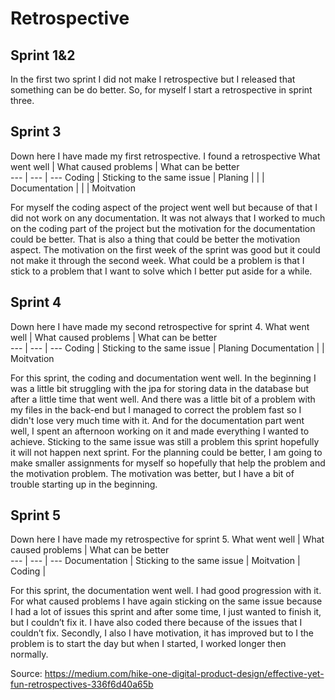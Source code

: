 # Retrospective

## Sprint 1&2
In the first two sprint I did not make I retrospective but I released that something can be do better. So, for myself I start a retrospective in sprint three.

## Sprint 3
Down here I have made my first retrospective. I found a retrospective
What went well | What caused problems | What can be better  
--- | --- | ---
Coding | Sticking to the same issue | Planing 
 | |  | Documentation
  |  |  | Moitvation
 
 For myself the coding aspect of the project went well but because of that I did not work on any documentation. It was not always that I worked to much on the coding part of the project but the motivation for the documentation could be better. That is also a thing that could be better the motivation aspect. The motivation on the first week of the sprint was good but it could not make it through the second week. What could be a problem is that I stick to a problem that I want to solve which I better put aside for a while.

## Sprint 4
Down here I have made my second retrospective for sprint 4. 
What went well | What caused problems | What can be better  
--- | --- | ---
Coding | Sticking to the same issue | Planing 
Documentation |  | Moitvation

For this sprint, the coding and documentation went well. In the beginning I was a little bit struggling with the jpa for storing data in the database but after a little time that went well. And there was a little bit of a problem with my files in the back-end but I managed to correct the problem fast so I didn't lose very much time with it. And for the documentation part went well, I spent an afternoon working on it and made everything I wanted to achieve. Sticking to the same issue was still a problem this sprint hopefully it will not happen next sprint. For the planning could be better, I am going to make smaller assignments for myself so hopefully that help the problem and the motivation problem. The motivation was better, but I have a bit of trouble starting up in the beginning.

## Sprint 5
Down here I have made my retrospective for sprint 5.
What went well | What caused problems | What can be better  
--- | --- | ---
Documentation | Sticking to the same issue | Moitvation
 | Coding | 

For this sprint, the documentation went well. I had good progression with it. For what caused problems I have again sticking on the same issue because I had a lot of issues this sprint and after some time, I just wanted to finish it, but I couldn’t fix it. I have also coded there because of the issues that I couldn’t fix. Secondly, I also I have motivation, it has improved but to I the problem is to start the day but when I started, I worked longer then normally.

Source: https://medium.com/hike-one-digital-product-design/effective-yet-fun-retrospectives-336f6d40a65b
